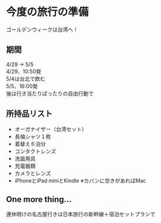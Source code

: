 # 今度の旅行の準備
ゴールデンウィークは台湾へ！

## 期間
4/29 -> 5/5  
4/29、10:50発  
5/4は台北で飲む  
5/5、16:00発  
後は行き当たりばったりの自由行動で  

## 所持品リスト
- オーガナイザー（台湾セット）
- 長袖シャツ１枚
- 着替え６泊分
- コンタクトレンズ
- 洗面用具
- 充電器類
- カメラとレンズ
- iPhoneとiPad miniとKindle
※カバンに空きがあればMac

## One more thing...
連休明けの名古屋行きは日本旅行の新幹線＋宿泊セットプランで
